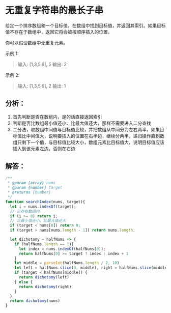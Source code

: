 # 无重复字符串的最长子串
给定一个排序数组和一个目标值，在数组中找到目标值，并返回其索引。如果目标值不存在于数组中，返回它将会被按顺序插入的位置。

你可以假设数组中无重复元素。  

示例 1:
> 输入: [1,3,5,6], 5
> 输出: 2

示例 2:
> 输入: [1,3,5,6], 2
> 输出: 1

## 分析：
1. 首先判断是否在数组内，是的话直接返回索引
2. 判断是否比数组最小值还小、比最大值还大，那样不需要进入二分查找
3. 二分法，取数组中间值与目标值比较，并把数组从中间分为左右两半，如果目标值比中间值大，说明要插入的位置在右半边，继续分两半，递归操作直到数组只剩下一个值，与目标值比较大小，数组元素比目标值大，说明目标值应该插入到该元素左边，否则在右边

## 解答：
```js
/**
 * @param {array} nums 
 * @param {number} target 
 * @returns {number}
 */
function searchIndex(nums, target){
  let i = nums.indexOf(target);
  // 已存在数组内
  if (i >= 0) return i;
  // 比最小值还小、比最大值还大
  if (target < nums[0]) return 0;
  if (target > nums[nums.length - 1]) return nums.length;

  let dichotomy = halfNums => {
    if (halfNums.length == 1){
      let index = nums.indexOf(halfNums[0]);
      return halfNums[0] >= target ? index : index + 1
    }
    let middle = parseInt(halfNums.length / 2, 10)
    let left = halfNums.slice(0, middle), right = halfNums.slice(middle)
    if (target < halfNums[middle]) {
      return dichotomy(left)
    } else {
      return dichotomy(right)
    }
  }
  return dichotomy(nums)
}
```
